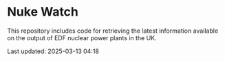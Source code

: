# Nuke Watch

This repository includes code for retrieving the latest information available on the output of EDF nuclear power plants in the UK.

Last updated: 2025-03-13 04:18